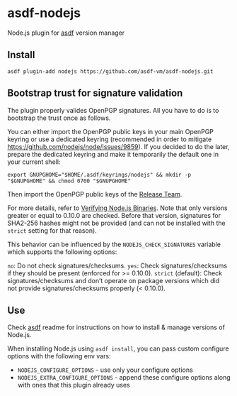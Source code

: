 # asdf-nodejs

Node.js plugin for [asdf](https://github.com/asdf-vm/asdf) version manager

## Install

```
asdf plugin-add nodejs https://github.com/asdf-vm/asdf-nodejs.git
```

## Bootstrap trust for signature validation

The plugin properly valides OpenPGP signatures.
All you have to do is to bootstrap the trust once as follows.

You can either import the OpenPGP public keys in your main OpenPGP keyring or use a dedicated keyring (recommended in order to mitigate https://github.com/nodejs/node/issues/9859).
If you decided to do the later, prepare the dedicated keyring and make it temporarily the default one in your current shell:

```Shell
export GNUPGHOME="$HOME/.asdf/keyrings/nodejs" && mkdir -p "$GNUPGHOME" && chmod 0700 "$GNUPGHOME"
```

Then import the OpenPGP public keys of the [Release Team](https://github.com/nodejs/node/#release-team).

For more details, refer to [Verifying Node.js Binaries](https://blog.continuation.io/verifying-node-js-binaries/).
Note that only versions greater or equal to 0.10.0 are checked. Before that version, signatures for SHA2-256 hashes might not be provided (and can not be installed with the `strict` setting for that reason).

This behavior can be influenced by the `NODEJS_CHECK_SIGNATURES` variable which supports the following options:

`no`: Do not check signatures/checksums.
`yes`: Check signatures/checksums if they should be present (enforced for >= 0.10.0).
`strict` (default): Check signatures/checksums and don’t operate on package versions which did not provide signatures/checksums properly (< 0.10.0).

## Use

Check [asdf](https://github.com/asdf-vm/asdf) readme for instructions on how to install & manage versions of Node.js.

When installing Node.js using `asdf install`, you can pass custom configure options with the following env vars:

* `NODEJS_CONFIGURE_OPTIONS` - use only your configure options
* `NODEJS_EXTRA_CONFIGURE_OPTIONS` - append these configure options along with ones that this plugin already uses
